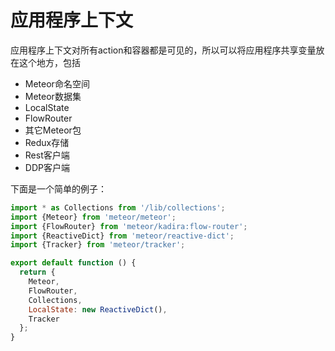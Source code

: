 # 应用程序上下文

应用程序上下文对所有action和容器都是可见的，所以可以将应用程序共享变量放在这个地方，包括

* Meteor命名空间
* Meteor数据集
* LocalState
* FlowRouter
* 其它Meteor包
* Redux存储
* Rest客户端
* DDP客户端

下面是一个简单的例子：

```js
import * as Collections from '/lib/collections';
import {Meteor} from 'meteor/meteor';
import {FlowRouter} from 'meteor/kadira:flow-router';
import {ReactiveDict} from 'meteor/reactive-dict';
import {Tracker} from 'meteor/tracker';

export default function () {
  return {
    Meteor,
    FlowRouter,
    Collections,
    LocalState: new ReactiveDict(),
    Tracker
  };
}
```
